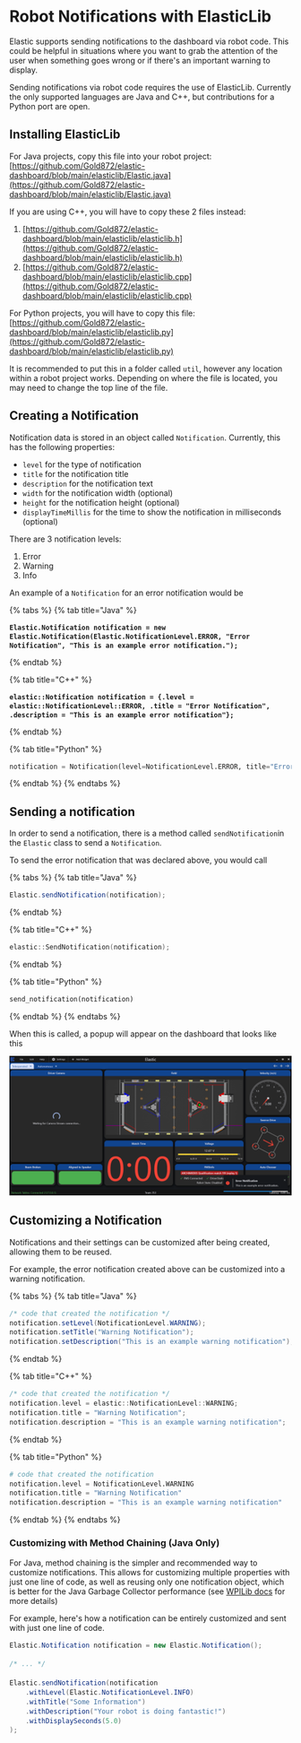 # Robot Notifications with ElasticLib

Elastic supports sending notifications to the dashboard via robot code. This could be helpful in situations where you want to grab the attention of the user when something goes wrong or if there's an important warning to display.

Sending notifications via robot code requires the use of ElasticLib. Currently the only supported languages are Java and C++, but contributions for a Python port are open.

## Installing ElasticLib

For Java projects, copy this file into your robot project: [https://github.com/Gold872/elastic-dashboard/blob/main/elasticlib/Elastic.java](https://github.com/Gold872/elastic-dashboard/blob/main/elasticlib/Elastic.java)

If you are using C++, you will have to copy these 2 files instead:&#x20;

1. [https://github.com/Gold872/elastic-dashboard/blob/main/elasticlib/elasticlib.h](https://github.com/Gold872/elastic-dashboard/blob/main/elasticlib/elasticlib.h)
2. [https://github.com/Gold872/elastic-dashboard/blob/main/elasticlib/elasticlib.cpp](https://github.com/Gold872/elastic-dashboard/blob/main/elasticlib/elasticlib.cpp)

For Python projects, you will have to copy this file: [https://github.com/Gold872/elastic-dashboard/blob/main/elasticlib/elasticlib.py](https://github.com/Gold872/elastic-dashboard/blob/main/elasticlib/elasticlib.py)

It is recommended to put this in a folder called `util`, however any location within a robot project works. Depending on where the file is located, you may need to change the top line of the file.

## Creating a Notification

Notification data is stored in an object called `Notification`. Currently, this has the following properties:

* `level` for the type of notification
* `title` for the notification title
* `description` for the notification text
* `width` for the notification width (optional)
* `height` for the notification height (optional)
* `displayTimeMillis` for the time to show the notification in milliseconds (optional)

There are 3 notification levels:

1. Error
2. Warning
3. Info

An example of a `Notification` for an error notification would be

{% tabs %}
{% tab title="Java" %}
<pre class="language-java"><code class="lang-java"><strong>Elastic.Notification notification = new Elastic.Notification(Elastic.NotificationLevel.ERROR, "Error Notification", "This is an example error notification.");
</strong></code></pre>
{% endtab %}

{% tab title="C++" %}
<pre class="language-cpp"><code class="lang-cpp"><strong>elastic::Notification notification = {.level = elastic::NotificationLevel::ERROR, .title = "Error Notification", .description = "This is an example error notification"};
</strong></code></pre>
{% endtab %}

{% tab title="Python" %}
```python
notification = Notification(level=NotificationLevel.ERROR, title="Error Notification", description="This is an example error notification")
```
{% endtab %}
{% endtabs %}

## Sending a notification

In order to send a notification, there is a method called `sendNotification`in the `Elastic` class to send a `Notification`.

To send the error notification that was declared above, you would call

{% tabs %}
{% tab title="Java" %}
```java
Elastic.sendNotification(notification);
```
{% endtab %}

{% tab title="C++" %}
```cpp
elastic::SendNotification(notification);
```
{% endtab %}

{% tab title="Python" %}
```python
send_notification(notification)
```
{% endtab %}
{% endtabs %}

When this is called, a popup will appear on the dashboard that looks like this

![Error Notification](../.gitbook/assets/error_notification.png)

## Customizing a Notification

Notifications and their settings can be customized after being created, allowing them to be reused.

For example, the error notification created above can be customized into a warning notification.

{% tabs %}
{% tab title="Java" %}
```java
/* code that created the notification */
notification.setLevel(NotificationLevel.WARNING);
notification.setTitle("Warning Notification");
notification.setDescription("This is an example warning notification");
```
{% endtab %}

{% tab title="C++" %}
```cpp
/* code that created the notification */
notification.level = elastic::NotificationLevel::WARNING;
notification.title = "Warning Notification";
notification.description = "This is an example warning notification";
```
{% endtab %}

{% tab title="Python" %}
```python
# code that created the notification
notification.level = NotificationLevel.WARNING
notification.title = "Warning Notification"
notification.description = "This is an example warning notification"
```
{% endtab %}
{% endtabs %}

### Customizing with Method Chaining (Java Only)

For Java, method chaining is the simpler and recommended way to customize notifications. This allows for customizing multiple properties with just one line of code, as well as reusing only one notification object, which is better for the Java Garbage Collector performance (see [WPILib docs](https://docs.wpilib.org/en/stable/docs/software/basic-programming/java-gc.html) for more details)

For example, here's how a notification can be entirely customized and sent with just one line of code.

```java
Elastic.Notification notification = new Elastic.Notification();

/* ... */

Elastic.sendNotification(notification
    .withLevel(Elastic.NotificationLevel.INFO)
    .withTitle("Some Information")
    .withDescription("Your robot is doing fantastic!")
    .withDisplaySeconds(5.0)
);
```
